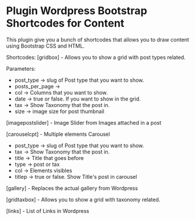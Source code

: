 # Plugin Wordpress Bootstrap Shortcodes for Content

This plugin give you a bunch of shortcodes that allows you to draw content using Bootstrap CSS and HTML. 

Shortcodes:
[gridbox] - Allows you to show a grid with post types related.

Parameters:
- post_type -> slug of Post type that you want to show.
- posts_per_page -> 
- col -> Columns that you want to show.
- date -> true or false. If you want to show in the grid.
- tax -> Show Taxonomy that the post in.
- size -> image size for post thumbnail

[imagepostslider] - Image Slider from Images attached in a post

[carouselcpt] - Multiple elements Carousel 

- post_type -> slug of Post type that you want to show.
- tax -> Show Taxonomy that the post in.
- title -> Title that goes before
- type -> post or tax
- col -> Elements visibles
- titlep -> true or false. Show Title's post in carousel

[gallery] - Replaces the actual gallery from Wordpress

[gridtaxbox] - Allows you to show a grid with taxonomy related.

[links] - List of Links in Wordpress